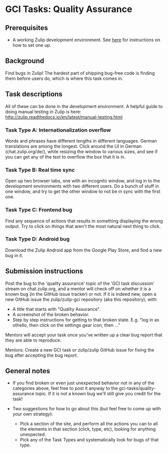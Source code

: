 # GCI Tasks: Quality Assurance

## Prerequisites

* A working Zulip development environment. See
  [here](https://github.com/zulip/zulip-gci/blob/master/README.md) for instructions
  on how to set one up.

## Background

Find bugs in Zulip! The hardest part of shipping bug-free code is finding
them before users do, which is where this task comes in.

## Task descriptions

All of these can be done in the development environment.  A helpful
guide to doing manual testing in Zulip is here:
http://zulip.readthedocs.io/en/latest/manual-testing.html

### Task Type A: Internationalization overflow

Words and phrases have different lengths in different languages. German
translations are among the longest. Click around the UI in German
(chat.zulip.org/de/), while resizing the window to various sizes, and see if
you can get any of the text to overflow the box that it is in.

### Task Type B: Real time sync

Open up two browser tabs, one with an incognito window, and log in to the
development environments with two different users. Do a bunch of stuff in one
window, and try to get the other window to not be in sync with the first one.

### Task Type C: Frontend bug

Find any sequence of actions that results in something displaying the wrong
output.  Try to click on things that aren't the most natural next
thing to click.

### Task Type D: Android bug

Download the Zulip Android app from the Google Play Store, and find a
new bug in it.

## Submission instructions

Post the bug to the 'quality assurance' topic of the 'GCI task
discussion' stream on chat.zulip.org, and a mentor will check off on
whether it is a known bug (in the GitHub issue tracker) or not. If it
is indeed new, open a new GitHub issue the zulip/zulip-gci repository
(aka this repository), with:

* A title that starts with "Quality Assurance".
* A screenshot of the broken behavior.
* Step by step instructions for getting to that broken state. E.g. "log in
  as othello, then click on the settings gear icon, then ..."

Mentors will accept your task once you've written up a clear bug
report that they are able to reproduce.

Mentors: Create a new GCI task or zulip/zulip GitHub issue for fixing
the bug after accepting the bug report.

## General notes

* If you find broken or even just unexpected behavior not in any of the
  categories above, feel free to post it anyway to the
  gci-tasks/quality-assurance topic. If it is not a known bug we'll still
  give you credit for the task!

* Two suggestions for how to go about this (but feel free to come up with
  your own strategy):
  * Pick a section of the site, and perform all the actions you can to all
    the elements in that section (click, type, etc), looking for anything
    unexpected.
  * Pick any of the Task Types and systematically look for bugs of that
    type.
